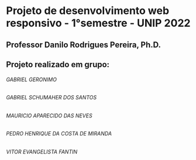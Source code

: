 #  Projeto de desenvolvimento web responsivo - 1°semestre - UNIP 2022

## Professor Danilo Rodrigues Pereira, Ph.D.

## Projeto realizado em grupo: 
###### GABRIEL GERONIMO
###### GABRIEL SCHUMAHER DOS SANTOS
###### MAURICIO APARECIDO DAS NEVES
###### PEDRO HENRIQUE DA COSTA DE MIRANDA
###### VITOR EVANGELISTA FANTIN
